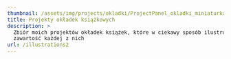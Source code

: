 ```yaml
---
thumbnail: /assets/img/projects/okladki/ProjectPanel_okladki_miniaturka.png
title: Projekty okładek książkowych
description: >
  Zbiór moich projektów okładek książek, które w ciekawy sposób ilustrują
  zawartość każdej z nich
url: /illustrations2
---
```


